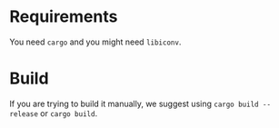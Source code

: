 # Requirements
You need `cargo` and you might need `libiconv`.  
# Build
If you are trying to build it manually, we suggest using `cargo build --release` or `cargo build`.